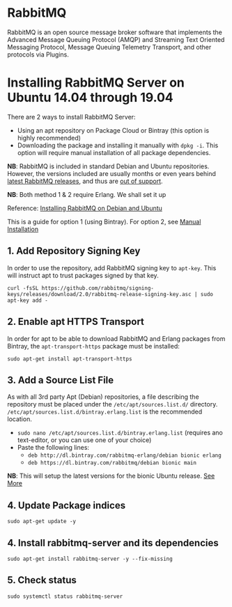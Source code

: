 # RabbitMQ
RabbitMQ is an open source message broker software that implements the Advanced Message Queuing Protocol (AMQP) and Streaming Text Oriented Messaging Protocol, 
Message Queuing Telemetry Transport, and other protocols via  Plugins.

# Installing RabbitMQ Server on Ubuntu 14.04 through 19.04
There are 2 ways to install RabbitMQ Server: 
- Using an apt repository on Package Cloud or Bintray (this option is highly recommended)
- Downloading the package and installing it manually with `dpkg -i`. This option will require manual installation of all package dependencies.

**NB**: RabbitMQ is included in standard Debian and Ubuntu repositories. However, the versions included are usually months or even years behind [latest RabbitMQ releases](https://www.rabbitmq.com/changelog.html), and thus are [out of support](https://www.rabbitmq.com/versions.html).

**NB**: Both method 1 & 2 require Erlang. We shall set it up

Reference: [Installing RabbitMQ on Debian and Ubuntu](https://www.rabbitmq.com/install-debian.html#apt-bintray-quick-start)

This is a guide for option 1 (using Bintray). For option 2, see [Manual Installation](https://www.rabbitmq.com/install-debian.html#manual-installation)

## 1. Add Repository Signing Key
In order to use the repository, add RabbitMQ signing key to `apt-key`. This will instruct apt to trust packages signed by that key.

`curl -fsSL https://github.com/rabbitmq/signing-keys/releases/download/2.0/rabbitmq-release-signing-key.asc | sudo apt-key add -`

## 2. Enable apt HTTPS Transport
In order for apt to be able to download RabbitMQ and Erlang packages from Bintray, the `apt-transport-https` package must be installed:

`sudo apt-get install apt-transport-https`

## 3. Add a Source List File
As with all 3rd party Apt (Debian) repositories, a file describing the repository must be placed under the `/etc/apt/sources.list.d/` directory. `/etc/apt/sources.list.d/bintray.erlang.list` is the recommended location.

- `sudo nano /etc/apt/sources.list.d/bintray.erlang.list` (requires ano text-editor, or you can use one of your choice)
- Paste the following lines: 
  - `deb http://dl.bintray.com/rabbitmq-erlang/debian bionic erlang`
  - `deb https://dl.bintray.com/rabbitmq/debian bionic main`
  
**NB**: This will setup the latest versions for the bionic Ubuntu release. [See More](https://www.rabbitmq.com/install-debian.html#erlang-source-list-file)

## 4. Update Package indices
`sudo apt-get update -y`

## 4. Install rabbitmq-server and its dependencies
`sudo apt-get install rabbitmq-server -y --fix-missing`

## 5. Check status
`sudo systemctl status rabbitmq-server`
